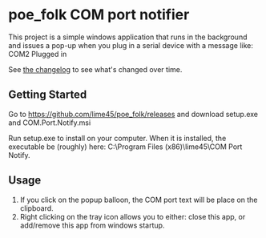 # poe_folk COM port notifier

This project is a simple windows application that runs in the background
and issues a pop-up when you plug in a serial device with a message like:
COM2 Plugged in

See [the changelog](CHANGELOG.md) to see what's changed over time.

## Getting Started

Go to https://github.com/lime45/poe_folk/releases and download setup.exe
and COM.Port.Notify.msi

Run setup.exe to install on your computer. When it is installed, the executable
be (roughly) here: C:\Program Files (x86)\lime45\COM Port Notify.

## Usage
1. If you click on the popup balloon, the COM port text will be place on the clipboard.
2. Right clicking on the tray icon allows you to either: close this app, or add/remove this app from windows startup.
